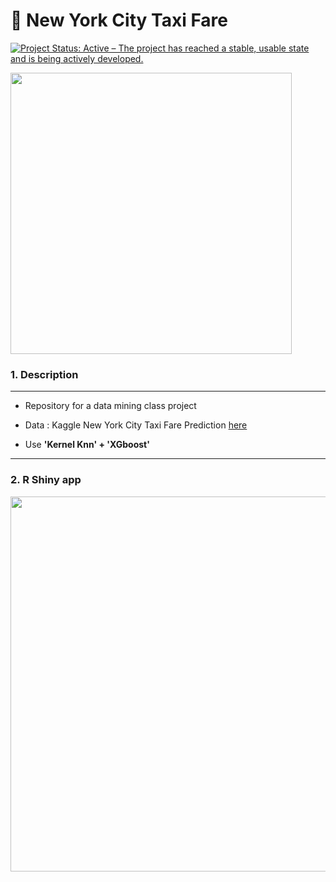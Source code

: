 # :taxi: New York City Taxi Fare
<a href="https://www.repostatus.org/#active"><img src="https://www.repostatus.org/badges/latest/active.svg" alt="Project Status: Active – The project has reached a stable, usable state and is being actively developed." /></a>

<img width = "450" heigth = "400" src = 
https://user-images.githubusercontent.com/37679460/49331461-8ce38300-f5e0-11e8-92c2-149d5f04c2af.png>

### 1. Description 
--------------------------
- Repository for a data mining class project


- Data : Kaggle New York City Taxi Fare Prediction [here](https://www.kaggle.com/c/new-york-city-taxi-fare-prediction)


- Use **'Kernel Knn' + 'XGboost'**

--------------------------


### 2. R Shiny app

<img width = "600" heigth = "600" src = https://user-images.githubusercontent.com/37679460/49567898-7e93bf00-f972-11e8-8001-b224d9ce9b34.gif>
